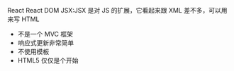 React
React DOM
JSX:JSX 是对 JS 的扩展，它看起来跟 XML 差不多，可以用来写 HTML


* 不是一个 MVC 框架
* 响应式更新非常简单
* 不使用模板
* HTML5 仅仅是个开始